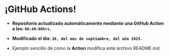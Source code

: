 # ¡GitHub Actions!
* **Repositorio actualizado automáticamente mediante una GitHub Action a las: `06:48:08hrs.`**
* **Modificado el día: `10, del mes de septiembre, del año 2025.`**

* Ejemplo sencillo de cómo la **Action** modifica este archivo README.md.
